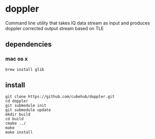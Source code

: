 # doppler
Command line utility that takes IQ data stream as input and produces doppler corrected output stream based on TLE

## dependencies
### mac os x
    brew install glib

## install
    git clone https://github.com/cubehub/doppler.git
    cd doppler
    git submodule init
    git submodule update
    mkdir build
    cd build
    cmake ../
    make
    make install
